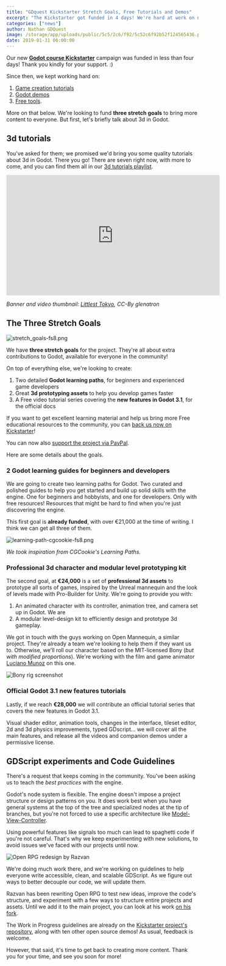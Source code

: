 ```yaml
---
title: "GDquest Kickstarter Stretch Goals, Free Tutorials and Demos"
excerpt: "The Kickstarter got funded in 4 days! We're hard at work on new tutorials and demos you can get right now. We've also announced 3 stretch goals to contribute more Free content for the entire community."
categories: ["news"]
author: Nathan GDQuest
image: /storage/app/uploads/public/5c5/2c6/f92/5c52c6f92b52f124565436.png
date: 2019-01-31 06:00:00
---
```


Our new **[Godot course Kickstarter](https://www.kickstarter.com/projects/gdquest/create-your-own-games-with-godot-the-free-game-eng)** campaign was funded in less than four days! Thank you kindly for your support. :)

Since then, we kept working hard on:

1. [Game creation tutorials](https://www.youtube.com/playlist?list=PLhqJJNjsQ7KEHh1pfBLVnLftf0of-tHQu)
1. [Godot demos](https://github.com/GDquest/kickstarter-quest-3/)
1. [Free tools](https://github.com/GDquest/GDquest-art-tools).

More on that below. We're looking to fund **three stretch goals** to bring more content to everyone. But first, let's briefly talk about 3d in Godot.

## 3d tutorials

You've asked for them; we promised we'd bring you some quality tutorials about 3d in Godot. There you go! There are seven right now, with more to come, and you can find them all in our [3d tutorials playlist](https://www.youtube.com/playlist?list=PLhqJJNjsQ7KHGd_Zuf_Yx6XQ6BazFyoLh).

<iframe width="560" height="315" src="https://www.youtube-nocookie.com/embed/iamttSmxA2I" frameborder="0" allow="accelerometer; autoplay; encrypted-media; gyroscope; picture-in-picture" allowfullscreen></iframe>

*Banner and video thumbnail: [Littlest Tokyo](https://sketchfab.com/models/94b24a60dc1b48248de50bf087c0f042), CC-By glenatron*

## The Three Stretch Goals



![stretch_goals-fs8.png](/storage/app/uploads/public/5c5/284/3f3/5c52843f316fd880788269.png)


We have **three stretch goals** for the project. They're all about extra contributions to Godot, available for everyone in the community!

On top of everything else, we're looking to create:

1. Two detailed **Godot learning paths**, for beginners and experienced game developers
1. Great **3d prototyping assets** to help you develop games faster
1. A Free video tutorial series covering the **new features in Godot 3.1**, for the official docs

If you want to get excellent learning material and help us bring more Free educational resources to the community, you can [back us now on Kickstarter](https://www.kickstarter.com/projects/gdquest/create-your-own-games-with-godot-the-free-game-eng)!

You can now also [support the project via PayPal](https://www.gdquest.com/post/2019/01/kickstarter-paypal/).

Here are some details about the goals.

### 2 Godot learning guides for beginners and developers

We are going to create two learning paths for Godot. Two curated and polished guides to help you get started and build up solid skills with the engine. One for beginners and hobbyists, and one for developers. Only with free resources! Resources that might be hard to find when you're just discovering the engine.

This first goal is **already funded**, with over €21,000 at the time of writing. I think we can get all three of them.



![learning-path-cgcookie-fs8.png](/storage/app/uploads/public/5c5/286/3b3/5c52863b30f49659768288.png)


*We took inspiration from CGCookie's Learning Paths.*

### Professional 3d character and modular level prototyping kit

The second goal, at **€24,000** is a set of **professional 3d assets** to prototype all sorts of games, inspired by the Unreal mannequin and the look of levels made with Pro-Builder for Unity. We're going to provide you with:

1. An animated character with its controller, animation tree, and camera set up in Godot. We are
1. A modular level-design kit to efficiently design and prototype 3d gameplay.

We got in touch with the guys working on Open Mannequin, a similar project. They're already a team we're looking to help them if they want us to. Otherwise, we'll roll our character based on the MIT-licensed Bony (*but with modified proportions*). We're working with the film and game animator [Luciano Munoz](http://pintamonos.cl/) on this one.

![Bony rig screenshot](/storage/app/uploads/public/5c5/282/eb5/5c5282eb57673399249693.png)

### Official Godot 3.1 new features tutorials

Lastly, if we reach **€28,000** we will contribute an official tutorial series that covers the new features in Godot 3.1.

Visual shader editor, animation tools, changes in the interface, tileset editor, 2d and 3d physics improvements, typed GDscript... we will cover all the main features, and release all the videos and companion demos under a permissive license.

## GDScript experiments and Code Guidelines

There's a request that keeps coming in the community. You've been asking us to teach the *best practices* with the engine.

Godot's node system is flexible. The engine doesn't impose a project structure or design patterns on you. It does work best when you have general systems at the top of the tree and specialized nodes at the tip of branches, but you're not forced to use a specific architecture like [Model-View-Controller](https://developer.mozilla.org/en-US/docs/Web/Apps/Fundamentals/Modern_web_app_architecture/MVC_architecture).

Using powerful features like signals too much can lead to spaghetti code if you're not careful. That's why we keep experimenting with new solutions, to avoid issues we've faced with our projects until now.


![Open RPG redesign by Razvan](/storage/app/uploads/public/5c5/288/1b3/5c52881b39c87027802677.jpg)

We're doing much work there, and we're working on guidelines to help everyone write accessible, clean, and scalable GDScript. As we figure out ways to better decouple our code, we will update them.

Razvan has been rewriting Open RPG to test new ideas, improve the code's structure, and experiment with a few ways to structure entire projects and assets. Until we add it to the main project, you can look at his work [on his fork](https://github.com/razcore-art/godot-open-rpg/tree/rebuild).

The Work in Progress guidelines are already on the [Kickstarter project's repository](https://github.com/GDquest/kickstarter-quest-3/), along with ten other open source demos! As usual, feedback is welcome.

However, that said, it's time to get back to creating more content. Thank you for your time, and see you soon for more!
